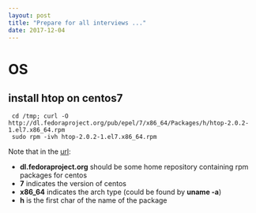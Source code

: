 ```yaml
---
layout: post
title: "Prepare for all interviews ..."
date: 2017-12-04
---
```


# OS
## install htop on centos7
```
 cd /tmp; curl -O http://dl.fedoraproject.org/pub/epel/7/x86_64/Packages/h/htop-2.0.2-1.el7.x86_64.rpm
 sudo rpm -ivh htop-2.0.2-1.el7.x86_64.rpm
```
Note that in the [url](http://dl.fedoraproject.org/pub/epel/7/x86_64/Packages/h/htop-2.0.2-1.el7.x86_64.rpm): 
- __dl.fedoraproject.org__ should be some home repository containing rpm packages for centos
- __7__ indicates the version of centos 
- **x86_64** indicates the arch type (could be found by __uname -a__)
- __h__ is the first char of the name of the package 

